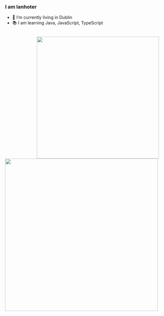### I am lanhoter

- 🌱 I’m currently living in Dublin
- 📚 I am learning Java, JavaScript, TypeScript

<br>

<center class="half">
    <img align="right" src="https://github-readme-stats.vercel.app/api/top-langs/?username=lanhoter&layout=compact" width="400"/><img align="left" src="https://github-readme-stats.vercel.app/api?username=lanhoter&count_private=true&theme=react&show_icons=true&hide_title=true" width="500"/>
</center>
